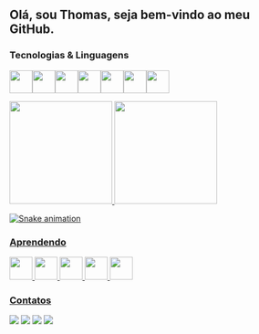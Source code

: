 ## Olá, sou Thomas, seja bem-vindo ao meu GitHub.

### Tecnologias & Linguagens

<img src="https://cdn.jsdelivr.net/gh/devicons/devicon/icons/javascript/javascript-plain.svg" height="40" width="40"/><img src="https://cdn.jsdelivr.net/gh/devicons/devicon/icons/java/java-original.svg" height="40" width="40" /><img src="https://cdn.jsdelivr.net/gh/devicons/devicon/icons/html5/html5-plain.svg" height="40" width="40" /><img src="https://cdn.jsdelivr.net/gh/devicons/devicon/icons/css3/css3-plain.svg" height="40" width="40" /><img src="https://cdn.jsdelivr.net/gh/devicons/devicon/icons/bootstrap/bootstrap-plain.svg" height="40" width="40" /><img src="https://cdn.jsdelivr.net/gh/devicons/devicon/icons/jquery/jquery-plain.svg" height="40" width="40" /><img src="https://cdn.jsdelivr.net/gh/devicons/devicon/icons/git/git-plain.svg" height="40" width="40" />

<div>
<a href="https://github.com/tgo-mas">
<img height="180em" src="https://github-readme-stats.vercel.app/api/top-langs/?username=tgo-mas&layout=compact&langs_count=7&theme=dracula"/>
<img height="180em" src="https://github-readme-stats.vercel.app/api?username=tgo-mas&show_icons=true&theme=dracula&include_all_commits=true&count_private=true"/>
</div>
  
![Snake animation](https://github.com/tgo-mas/tgo-mas/blob/output/github-contribution-grid-snake.svg)

### Aprendendo

<img src="https://cdn.jsdelivr.net/gh/devicons/devicon/icons/mysql/mysql-original.svg" height="40" width="40" />
<img src="https://cdn.jsdelivr.net/gh/devicons/devicon/icons/nodejs/nodejs-plain.svg" height="40" width="40" />
<img src="https://cdn.jsdelivr.net/gh/devicons/devicon/icons/python/python-original.svg" height="40" width="40" />
<img src="https://cdn.jsdelivr.net/gh/devicons/devicon/icons/react/react-original.svg" height="40" width="40" />
<img src="https://cdn.jsdelivr.net/gh/devicons/devicon/icons/typescript/typescript-plain.svg" height="40" width="40" />

### Contatos

<div>
  <a href="https://instagram.com/tgomas.asf" target="_blank"><img src="https://img.shields.io/badge/-Instagram-%23E4405F?style=for-the-badge&logo=instagram&logoColor=white" target="_blank"></a>
  <a href = "talmeidasf@gmail.com"><img src="https://img.shields.io/badge/Gmail-D14836?style=for-the-badge&logo=gmail&logoColor=white" target="_blank"></a>
  <a href="https://www.linkedin.com/in/thomas-almeida-2999891ba/" target="_blank"><img src="https://img.shields.io/badge/-LinkedIn-%230077B5?style=for-the-badge&logo=linkedin&logoColor=white" target="_blank"></a>   
  <a href="https://replit.com/@tgo-mas" target="_blank"><img src="https://img.shields.io/badge/Replit-.-green" target="_blank"/></a>
</div>
